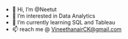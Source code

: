 - 👋 Hi, I’m @Neetut
- 👀 I’m interested in Data Analytics
- 🌱 I’m currently learning SQL and Tableau
- 📫 reach me @ VineethanairCK@gmail.com

<!---
Neetut/Neetut is a ✨ special ✨ repository because its `README.md` (this file) appears on your GitHub profile.
You can click the Preview link to take a look at your changes.
--->

